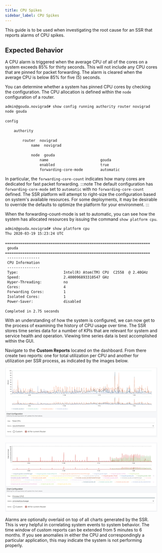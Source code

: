 ```yaml
---
title: CPU Spikes
sidebar_label: CPU Spikes
---
```

This guide is to be used when investigating the root cause for an SSR that reports alarms of CPU spikes.

## Expected Behavior

A CPU alarm is triggered when the average CPU of all of the cores on a system exceeds 85% for thirty seconds. This will not include any CPU cores that are pinned for packet forwarding. The alarm is cleared when the average CPU is below 85% for five (5) seconds.

You can determine whether a system has pinned CPU cores by checking the configuration.  The CPU allocation is defined within the `node` configuration of a router.

```
admin@gouda.novigrad# show config running authority router novigrad node gouda 

config

    authority

        router  novigrad
            name  novigrad

            node  gouda
                name                        gouda
                enabled                     true
                forwarding-core-mode        automatic
```
In particular, the `forwarding-core-count` indicates how many cores are dedicated for fast packet forwarding.
:::note
The default configuration has `forwarding-core-mode` set to `automatic` with no `forwarding-core-count` defined. The SSR platform will attempt to right-size the configuration based on system's available resources. For some deployments, it may be desirable to override the defaults to optimize the platform for your environment.
:::

When the forwarding-count-mode is set to automatic, you can see how the system has allocated resources by issuing the command `show platform cpu`. 

```
admin@gouda.novigrad# show platform cpu 
Thu 2020-03-19 15:23:24 UTC

===================================================================
 gouda
===================================================================
 ---------------
 CPU Information
 ---------------
 Type:                     Intel(R) Atom(TM) CPU  C2558  @ 2.40GHz
 Speed:                    2.400096893310547 GHz
 Hyper-Threading:          no
 Cores:                    4
 Forwarding Cores:         1
 Isolated Cores:           1
 Power-Saver:              disabled

Completed in 2.75 seconds
```

With an understanding of how the system is configured, we can now get to the process of examining the history of CPU usage over time. The SSR stores time series data for a number of KPIs that are relevant for system and service health and operation.  Viewing time series data is best accomplished within the GUI.

Navigate to the **Custom Reports** located on the dashboard.  From there create two reports: one for total utilization per CPU and another for utilization per SSR process, as indicated by the images below.

![ts_cpu_spikes_per_cpu_chart](/img/ts_cpu_spikes_per_cpu_chart.png)

![ts_cpu_spikes_per_process_chart](/img/ts_cpu_spikes_per_process_chart.png)

Alarms are optionally overlaid on top of all charts generated by the SSR.  This is very helpful in correlating system events to system behavior.  The time window of custom reports can be extended from 5 minutes to 6 months.  If you see anomalies in either the CPU and correspondingly a particular application, this may indicate the system is not performing properly.
